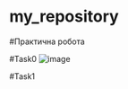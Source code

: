 # my_repository


#Практична робота


#Task0
![image](https://user-images.githubusercontent.com/86946385/125050270-81b33680-e0aa-11eb-9e87-9d964bd3864a.png)


#Task1

 
